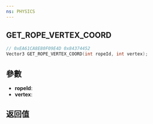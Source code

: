 ```yaml
---
ns: PHYSICS
---
```

## GET_ROPE_VERTEX_COORD

```c
// 0xEA61CA8E80F09E4D 0x84374452
Vector3 GET_ROPE_VERTEX_COORD(int ropeId, int vertex);
```


## 參數
* **ropeId**: 
* **vertex**: 

## 返回值
